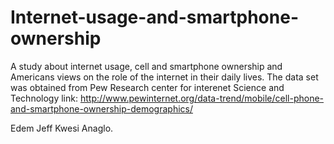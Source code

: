 # Internet-usage-and-smartphone-ownership
A study about internet usage, cell and smartphone ownership and Americans views on the role of the internet in their daily lives.
The data set was obtained from Pew Research center for interenet Science and Technology
link: http://www.pewinternet.org/data-trend/mobile/cell-phone-and-smartphone-ownership-demographics/

Edem Jeff Kwesi Anaglo.
